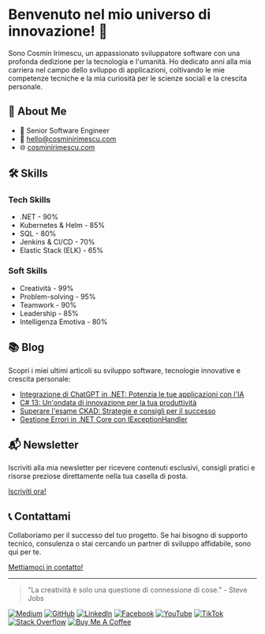 # Benvenuto nel mio universo di innovazione! 👋

Sono Cosmin Irimescu, un appassionato sviluppatore software con una profonda dedizione per la tecnologia e l'umanità. Ho dedicato anni alla mia carriera nel campo dello sviluppo di applicazioni, coltivando le mie competenze tecniche e la mia curiosità per le scienze sociali e la crescita personale.

## 🚀 About Me

- 💼 Senior Software Engineer
- 📧 hello@cosminirimescu.com
- 🌐 [cosminirimescu.com](https://www.cosminirimescu.com)

## 🛠 Skills

### Tech Skills

- .NET - 90%
- Kubernetes & Helm - 85%
- SQL - 80%
- Jenkins & CI/CD - 70%
- Elastic Stack (ELK) - 65%

### Soft Skills

- Creatività - 99%
- Problem-solving - 95%
- Teamwork - 90%
- Leadership - 85%
- Intelligenza Emotiva - 80%

## 📚 Blog

Scopri i miei ultimi articoli su sviluppo software, tecnologie innovative e crescita personale:

- [Integrazione di ChatGPT in .NET: Potenzia le tue applicazioni con l'IA](https://www.cosminirimescu.com/blog/chatgpt-integration-dotnet)
- [C# 13: Un'ondata di innovazione per la tua produttività](https://www.cosminirimescu.com/blog/csharp-13-new-features)
- [Superare l'esame CKAD: Strategie e consigli per il successo](https://www.cosminirimescu.com/blog/ckad-exam-tips)
- [Gestione Errori in .NET Core con IExceptionHandler](https://www.cosminirimescu.com/blog/error-handling-dotnet-core-iexceptionhandler)

## 📬 Newsletter

Iscriviti alla mia newsletter per ricevere contenuti esclusivi, consigli pratici e risorse preziose direttamente nella tua casella di posta.

[Iscriviti ora!](https://newsletter.cosminirimescu.com/)

## 📞 Contattami

Collaboriamo per il successo del tuo progetto. Se hai bisogno di supporto tecnico, consulenza o stai cercando un partner di sviluppo affidabile, sono qui per te.

[Mettiamoci in contatto!](https://www.cosminirimescu.com/contact)

---

> "La creatività è solo una questione di connessione di cose." - Steve Jobs

[![Medium](https://img.shields.io/badge/Medium-12100E?style=for-the-badge&logo=medium&logoColor=white)](https://medium.cosminirimescu.com/)
[![GitHub](https://img.shields.io/badge/GitHub-100000?style=for-the-badge&logo=github&logoColor=white)](https://github.com/irimescucosmin)
[![LinkedIn](https://img.shields.io/badge/LinkedIn-0077B5?style=for-the-badge&logo=linkedin&logoColor=white)](https://linkedin.com/in/cosminirimescu)
[![Facebook](https://img.shields.io/badge/Facebook-1877F2?style=for-the-badge&logo=facebook&logoColor=white)](https://www.facebook.com/irimescucosmincom)
[![YouTube](https://img.shields.io/badge/YouTube-FF0000?style=for-the-badge&logo=youtube&logoColor=white)](https://www.youtube.com/@CosminIrimescu)
[![TikTok](https://img.shields.io/badge/TikTok-000000?style=for-the-badge&logo=tiktok&logoColor=white)](https://tiktok.com/@cosminirimescucom)
[![Stack Overflow](https://img.shields.io/badge/Stack_Overflow-FE7A16?style=for-the-badge&logo=stack-overflow&logoColor=white)](https://stackoverflow.com/users/6361774/irimescu-cosmin)
[![Buy Me A Coffee](https://img.shields.io/badge/Buy_Me_A_Coffee-FFDD00?style=for-the-badge&logo=buy-me-a-coffee&logoColor=black)](https://buymeacoffee.com/cosminirimescu)
